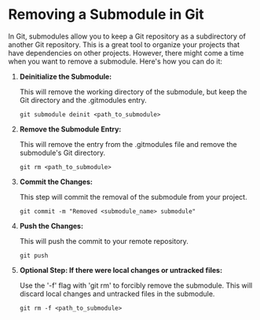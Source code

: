 <h1>Removing a Submodule in Git</h1>
<p>In Git, submodules allow you to keep a Git repository as a subdirectory of another Git repository. This is a great tool to organize your projects that have dependencies on other projects. However, there might come a time when you want to remove a submodule. Here's how you can do it:</p>

<ol>
    <li>
        <strong>Deinitialize the Submodule:</strong>
        <p>This will remove the working directory of the submodule, but keep the Git directory and the .gitmodules entry.</p>
        <pre><code>git submodule deinit &lt;path_to_submodule&gt;</code></pre>
    </li>
    <li>
        <strong>Remove the Submodule Entry:</strong>
        <p>This will remove the entry from the .gitmodules file and remove the submodule's Git directory.</p>
        <pre><code>git rm &lt;path_to_submodule&gt;</code></pre>
    </li>
    <li>
        <strong>Commit the Changes:</strong>
        <p>This step will commit the removal of the submodule from your project.</p>
        <pre><code>git commit -m "Removed &lt;submodule_name&gt; submodule"</code></pre>
    </li>
    <li>
        <strong>Push the Changes:</strong>
        <p>This will push the commit to your remote repository.</p>
        <pre><code>git push</code></pre>
    </li>
    <li>
        <strong>Optional Step: If there were local changes or untracked files:</strong>
        <p>Use the '-f' flag with 'git rm' to forcibly remove the submodule. This will discard local changes and untracked files in the submodule.</p>
        <pre><code>git rm -f &lt;path_to_submodule&gt;</code></pre>
    </li>
</ol>
